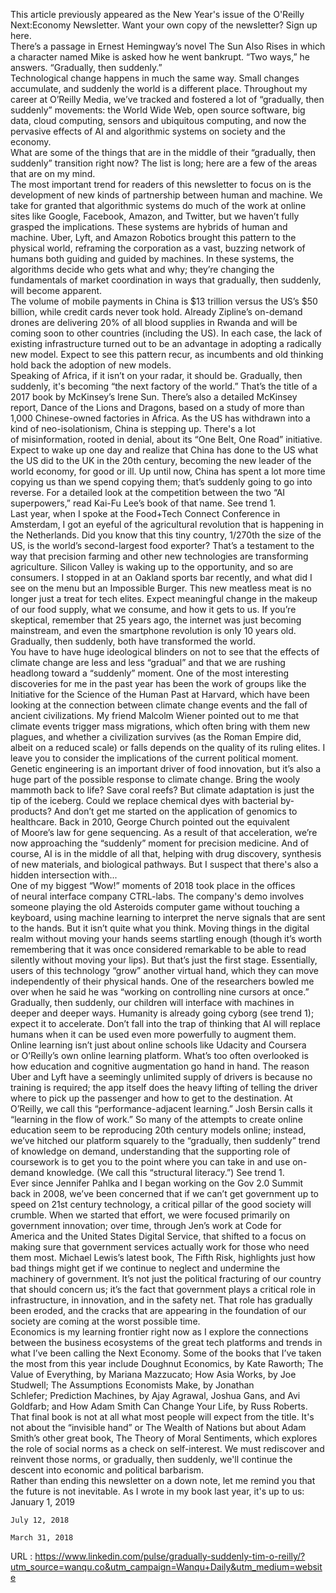   This article previously appeared as the New Year's issue of the O'Reilly Next:Economy Newsletter. Want your own copy of the newsletter? Sign up here.﻿  
    There’s a passage in Ernest Hemingway’s novel The Sun Also Rises in which a character named Mike is asked how he went bankrupt. “Two ways,” he answers. “Gradually, then suddenly.”  
    Technological change happens in much the same way. Small changes accumulate, and suddenly the world is a different place. Throughout my career at O’Reilly Media, we’ve tracked and fostered a lot of “gradually, then suddenly” movements: the World Wide Web, open source software, big data, cloud computing, sensors and ubiquitous computing, and now the pervasive effects of AI and algorithmic systems on society and the economy.  
    What are some of the things that are in the middle of their “gradually, then suddenly” transition right now? The list is long; here are a few of the areas that are on my mind.  
    The most important trend for readers of this newsletter to focus on is the development of new kinds of partnership between human and machine. We take for granted that algorithmic systems do much of the work at online sites like Google, Facebook, Amazon, and Twitter, but we haven’t fully grasped the implications. These systems are hybrids of human and machine. Uber, Lyft, and Amazon Robotics brought this pattern to the physical world, reframing the corporation as a vast, buzzing network of humans both guiding and guided by machines. In these systems, the algorithms decide who gets what and why; they’re changing the fundamentals of market coordination in ways that gradually, then suddenly, will become apparent.  
    The volume of mobile payments in China is $13 trillion versus the US’s $50 billion, while credit cards never took hold. Already Zipline’s on-demand drones are delivering 20% of all blood supplies in Rwanda and will be coming soon to other countries (including the US). In each case, the lack of existing infrastructure turned out to be an advantage in adopting a radically new model. Expect to see this pattern recur, as incumbents and old thinking hold back the adoption of new models.  
    Speaking of Africa, if it isn’t on your radar, it should be. Gradually, then suddenly, it's becoming “the next factory of the world.” That’s the title of a 2017 book by McKinsey’s Irene Sun. There’s also a detailed McKinsey report, Dance of the Lions and Dragons, based on a study of more than 1,000 Chinese-owned factories in Africa. As the US has withdrawn into a kind of neo-isolationism, China is stepping up. There's a lot of misinformation, rooted in denial, about its “One Belt, One Road” initiative. Expect to wake up one day and realize that China has done to the US what the US did to the UK in the 20th century, becoming the new leader of the world economy, for good or ill. Up until now, China has spent a lot more time copying us than we spend copying them; that’s suddenly going to go into reverse. For a detailed look at the competition between the two “AI superpowers,” read Kai-Fu Lee’s book of that name. See trend 1.  
    Last year, when I spoke at the Food+Tech Connect Conference in Amsterdam, I got an eyeful of the agricultural revolution that is happening in the Netherlands. Did you know that this tiny country, 1/270th the size of the US, is the world’s second-largest food exporter? That’s a testament to the way that precision farming and other new technologies are transforming agriculture. Silicon Valley is waking up to the opportunity, and so are consumers. I stopped in at an Oakland sports bar recently, and what did I see on the menu but an Impossible Burger. This new meatless meat is no longer just a treat for tech elites. Expect meaningful change in the makeup of our food supply, what we consume, and how it gets to us. If you’re skeptical, remember that 25 years ago, the internet was just becoming mainstream, and even the smartphone revolution is only 10 years old. Gradually, then suddenly, both have transformed the world.  
    You have to have huge ideological blinders on not to see that the effects of climate change are less and less “gradual” and that we are rushing headlong toward a “suddenly” moment. One of the most interesting discoveries for me in the past year has been the work of groups like the Initiative for the Science of the Human Past at Harvard, which have been looking at the connection between climate change events and the fall of ancient civilizations. My friend Malcolm Wiener pointed out to me that climate events trigger mass migrations, which often bring with them new plagues, and whether a civilization survives (as the Roman Empire did, albeit on a reduced scale) or falls depends on the quality of its ruling elites. I leave you to consider the implications of the current political moment.  
    Genetic engineering is an important driver of food innovation, but it’s also a huge part of the possible response to climate change. Bring the wooly mammoth back to life? Save coral reefs? But climate adaptation is just the tip of the iceberg. Could we replace chemical dyes with bacterial by-products? And don’t get me started on the application of genomics to healthcare. Back in 2010, George Church pointed out the equivalent of Moore’s law for gene sequencing. As a result of that acceleration, we’re now approaching the “suddenly” moment for precision medicine. And of course, AI is in the middle of all that, helping with drug discovery, synthesis of new materials, and biological pathways. But I suspect that there's also a hidden intersection with...  
    One of my biggest “Wow!” moments of 2018 took place in the offices of neural interface company CTRL-labs. The company's demo involves someone playing the old Asteroids computer game without touching a keyboard, using machine learning to interpret the nerve signals that are sent to the hands. But it isn’t quite what you think. Moving things in the digital realm without moving your hands seems startling enough (though it’s worth remembering that it was once considered remarkable to be able to read silently without moving your lips). But that’s just the first stage. Essentially, users of this technology “grow” another virtual hand, which they can move independently of their physical hands. One of the researchers bowled me over when he said he was “working on controlling nine cursors at once.” Gradually, then suddenly, our children will interface with machines in deeper and deeper ways. Humanity is already going cyborg (see trend 1); expect it to accelerate. Don’t fall into the trap of thinking that AI will replace humans when it can be used even more powerfully to augment them.  
    Online learning isn’t just about online schools like Udacity and Coursera or O’Reilly’s own online learning platform. What’s too often overlooked is how education and cognitive augmentation go hand in hand. The reason Uber and Lyft have a seemingly unlimited supply of drivers is because no training is required; the app itself does the heavy lifting of telling the driver where to pick up the passenger and how to get to the destination. At O’Reilly, we call this “performance-adjacent learning.” Josh Bersin calls it “learning in the flow of work.” So many of the attempts to create online education seem to be reproducing 20th century models online; instead, we’ve hitched our platform squarely to the “gradually, then suddenly” trend of knowledge on demand, understanding that the supporting role of coursework is to get you to the point where you can take in and use on-demand knowledge. (We call this “structural literacy.”) See trend 1.  
    Ever since Jennifer Pahlka and I began working on the Gov 2.0 Summit back in 2008, we’ve been concerned that if we can’t get government up to speed on 21st century technology, a critical pillar of the good society will crumble. When we started that effort, we were focused primarily on government innovation; over time, through Jen’s work at Code for America and the United States Digital Service, that shifted to a focus on making sure that government services actually work for those who need them most. Michael Lewis’s latest book, The Fifth Risk, highlights just how bad things might get if we continue to neglect and undermine the machinery of government. It’s not just the political fracturing of our country that should concern us; it’s the fact that government plays a critical role in infrastructure, in innovation, and in the safety net. That role has gradually been eroded, and the cracks that are appearing in the foundation of our society are coming at the worst possible time.  
    Economics is my learning frontier right now as I explore the connections between the business ecosystems of the great tech platforms and trends in what I’ve been calling the Next Economy. Some of the books that I’ve taken the most from this year include Doughnut Economics, by Kate Raworth; The Value of Everything, by Mariana Mazzucato; How Asia Works, by Joe Studwell; The Assumptions Economists Make, by Jonathan Schlefer; Prediction Machines, by Ajay Agrawal, Joshua Gans, and Avi Goldfarb; and How Adam Smith Can Change Your Life, by Russ Roberts. That final book is not at all what most people will expect from the title. It's not about the “invisible hand” or The Wealth of Nations but about Adam Smith’s other great book, The Theory of Moral Sentiments, which explores the role of social norms as a check on self-interest. We must rediscover and reinvent those norms, or gradually, then suddenly, we'll continue the descent into economic and political barbarism.  
    Rather than ending this newsletter on a down note, let me remind you that the future is not inevitable. As I wrote in my book last year, it's up to us:  
    January 1, 2019  
      
    July 12, 2018  
      
    March 31, 2018  
      
    
  URL : https://www.linkedin.com/pulse/gradually-suddenly-tim-o-reilly/?utm_source=wanqu.co&utm_campaign=Wanqu+Daily&utm_medium=website